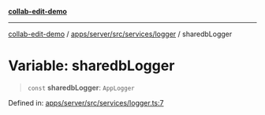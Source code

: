 [**collab-edit-demo**](../../../../../../README.md)

***

[collab-edit-demo](../../../../../../README.md) / [apps/server/src/services/logger](../README.md) / sharedbLogger

# Variable: sharedbLogger

> `const` **sharedbLogger**: `AppLogger`

Defined in: [apps/server/src/services/logger.ts:7](https://github.com/austyle-io/pub-sub-demo/blob/facd25f09850fc4e78e94ce267c52e173d869933/apps/server/src/services/logger.ts#L7)
